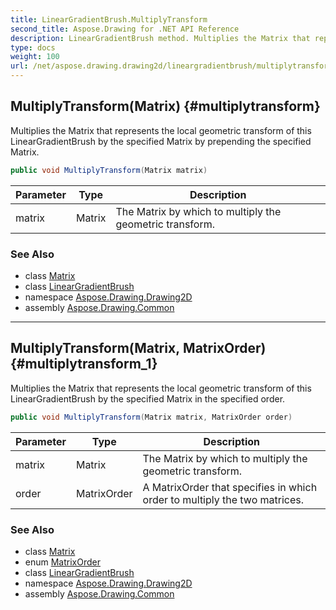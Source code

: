 ```yaml
---
title: LinearGradientBrush.MultiplyTransform
second_title: Aspose.Drawing for .NET API Reference
description: LinearGradientBrush method. Multiplies the Matrix that represents the local geometric transform of this LinearGradientBrush by the specified Matrix by prepending the specified Matrix
type: docs
weight: 100
url: /net/aspose.drawing.drawing2d/lineargradientbrush/multiplytransform/
---
```

## MultiplyTransform(Matrix) {#multiplytransform}

Multiplies the Matrix that represents the local geometric transform of this LinearGradientBrush by the specified Matrix by prepending the specified Matrix.

```csharp
public void MultiplyTransform(Matrix matrix)
```

| Parameter | Type | Description |
| --- | --- | --- |
| matrix | Matrix | The Matrix by which to multiply the geometric transform. |

### See Also

* class [Matrix](../../matrix/)
* class [LinearGradientBrush](../)
* namespace [Aspose.Drawing.Drawing2D](../../lineargradientbrush/)
* assembly [Aspose.Drawing.Common](../../../)

---

## MultiplyTransform(Matrix, MatrixOrder) {#multiplytransform_1}

Multiplies the Matrix that represents the local geometric transform of this LinearGradientBrush by the specified Matrix in the specified order.

```csharp
public void MultiplyTransform(Matrix matrix, MatrixOrder order)
```

| Parameter | Type | Description |
| --- | --- | --- |
| matrix | Matrix | The Matrix by which to multiply the geometric transform. |
| order | MatrixOrder | A MatrixOrder that specifies in which order to multiply the two matrices. |

### See Also

* class [Matrix](../../matrix/)
* enum [MatrixOrder](../../matrixorder/)
* class [LinearGradientBrush](../)
* namespace [Aspose.Drawing.Drawing2D](../../lineargradientbrush/)
* assembly [Aspose.Drawing.Common](../../../)


